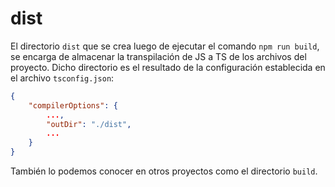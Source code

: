 # dist

El directorio `dist` que se crea luego de ejecutar el comando `npm run build`, se encarga de almacenar la transpilación de JS a TS de los archivos del proyecto. Dicho directorio es el resultado de la configuración establecida en el archivo `tsconfig.json`:

```json
{
    "compilerOptions": {
        ...,
        "outDir": "./dist",
        ...
    }
}
```

También lo podemos conocer en otros proyectos como el directorio `build`.
